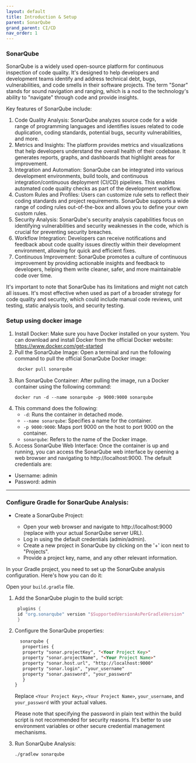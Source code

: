 ```yaml
---
layout: default
title: Introduction & Setup
parent: SonarQube
grand_parent: CI/CD
nav_order: 1
---
```

### SonarQube
SonarQube is a widely used open-source platform for continuous inspection of code quality. It's designed to help developers and development teams identify and address technical debt, bugs, vulnerabilities, and code smells in their software projects. The term "Sonar" stands for sound navigation and ranging, which is a nod to the technology's ability to "navigate" through code and provide insights.

Key features of SonarQube include:
1. Code Quality Analysis: SonarQube analyzes source code for a wide range of programming languages and identifies issues related to code duplication, coding standards, potential bugs, security vulnerabilities, and more.
2. Metrics and Insights: The platform provides metrics and visualizations that help developers understand the overall health of their codebase. It generates reports, graphs, and dashboards that highlight areas for improvement.
3. Integration and Automation: SonarQube can be integrated into various development environments, build tools, and continuous integration/continuous deployment (CI/CD) pipelines. This enables automated code quality checks as part of the development workflow.
4. Custom Rules and Profiles: Users can customize rule sets to reflect their coding standards and project requirements. SonarQube supports a wide range of coding rules out-of-the-box and allows you to define your own custom rules.
5. Security Analysis: SonarQube's security analysis capabilities focus on identifying vulnerabilities and security weaknesses in the code, which is crucial for preventing security breaches.
6. Workflow Integration: Developers can receive notifications and feedback about code quality issues directly within their development environment, allowing for quick and efficient fixes.
7. Continuous Improvement: SonarQube promotes a culture of continuous improvement by providing actionable insights and feedback to developers, helping them write cleaner, safer, and more maintainable code over time.

It's important to note that SonarQube has its limitations and might not catch all issues. It's most effective when used as part of a broader strategy for code quality and security, which could include manual code reviews, unit testing, static analysis tools, and security testing.

### Setup using docker image
1. Install Docker: Make sure you have Docker installed on your system. You can download and install Docker from the official Docker website: https://www.docker.com/get-started
2. Pull the SonarQube Image:
   Open a terminal and run the following command to pull the official SonarQube Docker image:
   ```markdown
    docker pull sonarqube
   ```
3. Run SonarQube Container:
   After pulling the image, run a Docker container using the following command:
   ```markdown
   docker run -d --name sonarqube -p 9000:9000 sonarqube
   ```
4. This command does the following:
   * `-d`: Runs the container in detached mode.
   * `--name sonarqube`: Specifies a name for the container.
   * `-p 9000:9000`: Maps port 9000 on the host to port 9000 on the container.
   * `sonarqube`: Refers to the name of the Docker image.
5. Access SonarQube Web Interface:
Once the container is up and running, you can access the SonarQube web interface by opening a web browser and navigating to http://localhost:9000. The default credentials are:
* Username: admin
* Password: admin  

---

### Configure Gradle for SonarQube Analysis:

* Create a SonarQube Project:

   * Open your web browser and navigate to http://localhost:9000 (replace with your actual SonarQube server URL).
   * Log in using the default credentials (admin/admin).
   * Create a new project in SonarQube by clicking on the '+' icon next to "Projects".
   * Provide a project key, name, and any other relevant information.

In your Gradle project, you need to set up the SonarQube analysis configuration. Here's how you can do it:

Open your `build.gradle` file.

1. Add the SonarQube plugin to the build script:
   ```groovy
    plugins {
    id "org.sonarqube" version "$SupportedVersionAsPerGradleVersion"
    }
   ```
2. Configure the SonarQube properties:
   ```markdown
     sonarqube {
      properties {
      property "sonar.projectKey", "<Your Project Key>"
      property "sonar.projectName", "<Your Project Name>"
      property "sonar.host.url", "http://localhost:9000"
      property "sonar.login", "your_username"
      property "sonar.password", "your_password"
      }
   }
   ```
   Replace `<Your Project Key>`, `<Your Project Name>`, `your_username`, and `your_password` with your actual values.

   Please note that specifying the password in plain text within the build script is not recommended for security reasons. It's better to use environment variables or other secure credential management mechanisms.

3. Run SonarQube Analysis:
   ```markdown
   ./gradlew sonarqube
   ```


